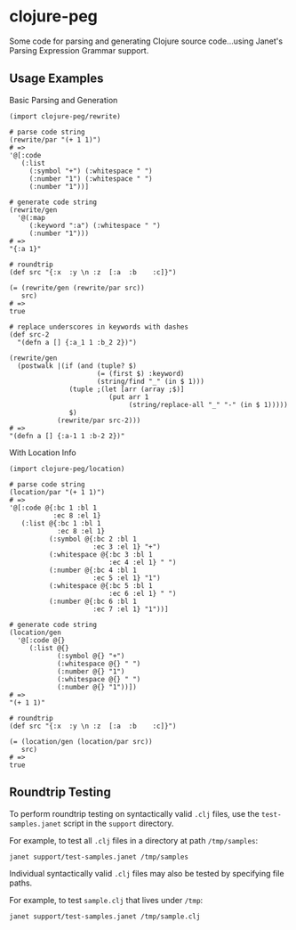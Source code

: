 # clojure-peg

Some code for parsing and generating Clojure source code...using
Janet's Parsing Expression Grammar support.

## Usage Examples

Basic Parsing and Generation
```janet
(import clojure-peg/rewrite)

# parse code string
(rewrite/par "(+ 1 1)")
# =>
'@[:code
   (:list
     (:symbol "+") (:whitespace " ")
     (:number "1") (:whitespace " ")
     (:number "1"))]

# generate code string
(rewrite/gen
  '@(:map
     (:keyword ":a") (:whitespace " ")
     (:number "1")))
# =>
"{:a 1}"

# roundtrip
(def src "{:x  :y \n :z  [:a  :b    :c]}")

(= (rewrite/gen (rewrite/par src))
   src)
# =>
true

# replace underscores in keywords with dashes
(def src-2
  "(defn a [] {:a_1 1 :b_2 2})")

(rewrite/gen
  (postwalk |(if (and (tuple? $)
                      (= (first $) :keyword)
                      (string/find "_" (in $ 1)))
               (tuple ;(let [arr (array ;$)]
                         (put arr 1
                              (string/replace-all "_" "-" (in $ 1)))))
               $)
            (rewrite/par src-2)))
# =>
"(defn a [] {:a-1 1 :b-2 2})"
```

With Location Info
```janet
(import clojure-peg/location)

# parse code string
(location/par "(+ 1 1)")
# =>
'@[:code @{:bc 1 :bl 1
           :ec 8 :el 1}
   (:list @{:bc 1 :bl 1
            :ec 8 :el 1}
          (:symbol @{:bc 2 :bl 1
                     :ec 3 :el 1} "+")
          (:whitespace @{:bc 3 :bl 1
                         :ec 4 :el 1} " ")
          (:number @{:bc 4 :bl 1
                     :ec 5 :el 1} "1")
          (:whitespace @{:bc 5 :bl 1
                         :ec 6 :el 1} " ")
          (:number @{:bc 6 :bl 1
                     :ec 7 :el 1} "1"))]

# generate code string
(location/gen
  '@[:code @{}
     (:list @{}
            (:symbol @{} "+")
            (:whitespace @{} " ")
            (:number @{} "1")
            (:whitespace @{} " ")
            (:number @{} "1"))])
# =>
"(+ 1 1)"

# roundtrip
(def src "{:x  :y \n :z  [:a  :b    :c]}")

(= (location/gen (location/par src))
   src)
# =>
true
```

## Roundtrip Testing

To perform roundtrip testing on syntactically valid `.clj` files, use
the `test-samples.janet` script in the `support` directory.

For example, to test all `.clj` files in a directory at path `/tmp/samples`:

```
janet support/test-samples.janet /tmp/samples
```

Individual syntactically valid `.clj` files may also be tested by
specifying file paths.

For example, to test `sample.clj` that lives under `/tmp`:

```
janet support/test-samples.janet /tmp/sample.clj
```
